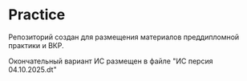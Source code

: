 # Practice
Репозиторий создан для размещения материалов преддипломной практики и ВКР.

Окончательный вариант ИС размещен в файле "ИС персия 04.10.2025.dt"
